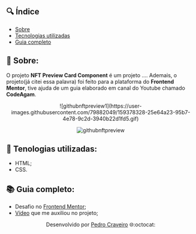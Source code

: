 ## 🔍 Índice
- [Sobre](#-sobre)
- [Tecnologias utilizadas](#-tecnologias-utilizadas)
- [Guia completo](#-guia-completo)


## 📑 Sobre:

O projeto **NFT Preview Card Component** é um projeto .... Ademais, o projeto(já citei essa palavra) foi feito para a plataforma do **Frontend Mentor**, tive ajuda de um guia elaborado em canal do Youtube chamado **CodeAgam**.

<div align="center">
![githubnftpreview1](https://user-images.githubusercontent.com/79882049/159378328-25e64a23-95b7-4e78-9c2d-3940b22d1fd5.gif)

![githubnftpreview](https://user-images.githubusercontent.com/79882049/159378349-64721826-7eea-4793-8eb6-a0041b8a27e3.PNG)
</div>

## 🤖 Tenologias utilizadas:

- HTML;
- CSS.

## 📚 Guia completo:

- Desafio no [Frontend Mentor](https://www.frontendmentor.io/challenges/nft-preview-card-component-SbdUL_w0);
- [Vídeo](https://www.youtube.com/watch?v=88aBN3N45WA) que me auxiliou no projeto;

<p align="center">Desenvolvido por <a href ="https://www.linkedin.com/in/pecraveiro/">Pedro Craveiro</a> 🌐:octocat:</p>
